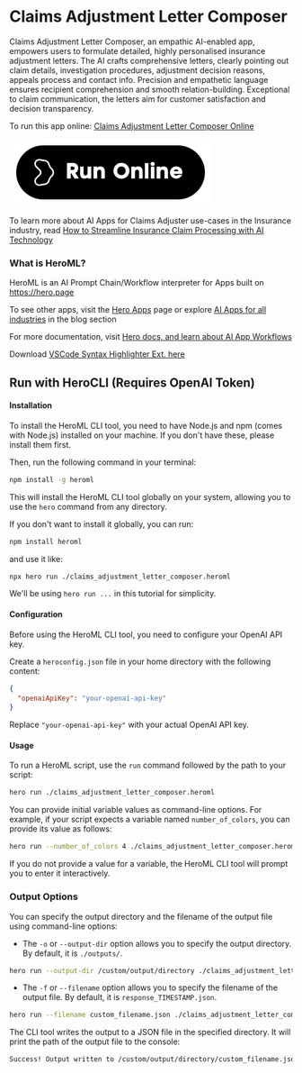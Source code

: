 # Claims Adjustment Letter Composer

Claims Adjustment Letter Composer, an empathic AI-enabled app, empowers users to formulate detailed, highly personalised insurance adjustment letters. The AI crafts comprehensive letters, clearly pointing out claim details, investigation procedures, adjustment decision reasons, appeals process and contact info. Precision and empathetic language ensures recipient comprehension and smooth relation-building. Exceptional to claim communication, the letters aim for customer satisfaction and decision transparency.

To run this app online: [Claims Adjustment Letter Composer Online](https://hero.page/app/claims-adjustment-letter-composer-empathetic-ai-insurance-adjustments/dVyV6tQRo4C7bkpLSOTD)

[![Run Claims Adjustment Letter Composer Online](/assets/run.svg)](https://hero.page/app/claims-adjustment-letter-composer-empathetic-ai-insurance-adjustments/dVyV6tQRo4C7bkpLSOTD)

To learn more about AI Apps for Claims Adjuster use-cases in the Insurance industry, read [How to Streamline Insurance Claim Processing with AI Technology](https://hero.page/blog/ai/insurance/how-to-streamline-insurance-claim-processing-with-ai-technology/171002)

### What is HeroML?
HeroML is an AI Prompt Chain/Workflow interpreter for Apps built on https://hero.page 

To see other apps, visit the [Hero Apps](https://hero.page/apps) page or explore [AI Apps for all industries](https://hero.page/blog) in the blog section

For more documentation, visit [Hero docs, and learn about AI App Workflows](https://hero.page/tutorials/introduction-to-heroml)

Download [VSCode Syntax Highlighter Ext. here](https://marketplace.visualstudio.com/items?itemName=hero-page.heroml)

## Run with HeroCLI (Requires OpenAI Token)

#### Installation

To install the HeroML CLI tool, you need to have Node.js and npm (comes with Node.js) installed on your machine. If you don't have these, please install them first. 

Then, run the following command in your terminal:

```bash
npm install -g heroml
```

This will install the HeroML CLI tool globally on your system, allowing you to use the `hero` command from any directory.

If you don't want to install it globally, you can run:

```bash
npm install heroml
```

and use it like:

```bash
npx hero run ./claims_adjustment_letter_composer.heroml
```

We'll be using `hero run ...` in this tutorial for simplicity.

#### Configuration

Before using the HeroML CLI tool, you need to configure your OpenAI API key. 

Create a `heroconfig.json` file in your home directory with the following content:

```json
{
  "openaiApiKey": "your-openai-api-key"
}
```

Replace `"your-openai-api-key"` with your actual OpenAI API key.

#### Usage

To run a HeroML script, use the `run` command followed by the path to your script:

```bash
hero run ./claims_adjustment_letter_composer.heroml
```

You can provide initial variable values as command-line options. For example, if your script expects a variable named `number_of_colors`, you can provide its value as follows:

```bash
hero run --number_of_colors 4 ./claims_adjustment_letter_composer.heroml
```

If you do not provide a value for a variable, the HeroML CLI tool will prompt you to enter it interactively.

### Output Options

You can specify the output directory and the filename of the output file using command-line options:

- The `-o` or `--output-dir` option allows you to specify the output directory. By default, it is `./outputs/`.

```bash
hero run --output-dir /custom/output/directory ./claims_adjustment_letter_composer.heroml
```

- The `-f` or `--filename` option allows you to specify the filename of the output file. By default, it is `response_TIMESTAMP.json`.

```bash
hero run --filename custom_filename.json ./claims_adjustment_letter_composer.heroml
```

The CLI tool writes the output to a JSON file in the specified directory. It will print the path of the output file to the console:

```bash
Success! Output written to /custom/output/directory/custom_filename.json
```

